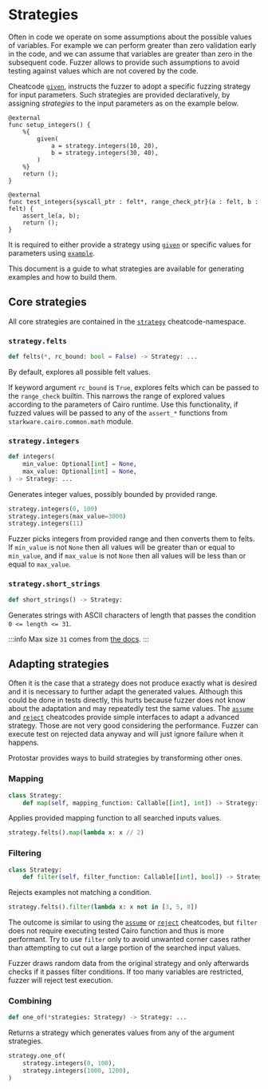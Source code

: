 # Strategies

Often in code we operate on some assumptions about the possible values of variables. 
For example we can perform greater than zero validation early in the code, and we can assume that variables are greater than zero in the subsequent code. 
Fuzzer allows to provide such assumptions to avoid testing against values which are not covered by the code. 

Cheatcode [`given`](../02-cheatcodes/given.md),
instructs the fuzzer to adopt a specific fuzzing strategy for input parameters.
Such strategies are provided declaratively, by assigning _strategies_ to the input parameters as on the example below.

```cairo title="Example"
@external
func setup_integers() {
    %{
        given(
            a = strategy.integers(10, 20),
            b = strategy.integers(30, 40),
        )
    %}
    return ();
}

@external
func test_integers{syscall_ptr : felt*, range_check_ptr}(a : felt, b : felt) {
    assert_le(a, b);
    return ();
}
```

It is required to either provide a strategy using [`given`](../02-cheatcodes/given.md)
or specific values for parameters using [`example`](../02-cheatcodes/example.md).

This document is a guide to what strategies are available for generating examples and how to build
them.

## Core strategies

All core strategies are contained in the [`strategy`](../02-cheatcodes/strategy.md)
cheatcode-namespace.

### `strategy.felts`

```python
def felts(*, rc_bound: bool = False) -> Strategy: ...
```

By default, explores all possible felt values.

If keyword argument `rc_bound` is `True`, explores felts which can be passed to the `range_check`
builtin.
This narrows the range of explored values according to the parameters of Cairo runtime.
Use this functionality, if fuzzed values will be passed to any of the `assert_*` functions from
`starkware.cairo.common.math` module.

### `strategy.integers`

```python
def integers(
    min_value: Optional[int] = None,
    max_value: Optional[int] = None,
) -> Strategy: ...
```

Generates integer values, possibly bounded by provided range.

```python title="Examples"
strategy.integers(0, 100)
strategy.integers(max_value=3000)
strategy.integers(11)
```

Fuzzer picks integers from provided range and then converts them to felts.
If `min_value` is not `None` then all values will be greater than or equal to `min_value`,
and if `max_value` is not `None` then all values will be less than or equal to `max_value`.

### `strategy.short_strings`
```python
def short_strings() -> Strategy:
```

Generates strings with ASCII characters of length that passes the condition `0 <= length <= 31`.

:::info
Max size `31` comes from [the docs](https://www.cairo-lang.org/docs/how_cairo_works/consts.html#short-string-literals).
:::

## Adapting strategies

Often it is the case that a strategy does not produce exactly what is desired and it is necessary to further
adapt the generated values.
Although this could be done in tests directly, this hurts because fuzzer does not know about the adaptation and may repeatedly test the same values.
The [`assume`] and [`reject`] cheatcodes provide simple interfaces to adapt a advanced strategy.
Those are not very good considering the performance.
Fuzzer can execute test on rejected data anyway and will just ignore failure when it happens.

Protostar provides ways to build strategies by transforming other ones.

### Mapping

```python
class Strategy:
    def map(self, mapping_function: Callable[[int], int]) -> Strategy: ...
```

Applies provided mapping function to all searched inputs values.

```python title="Example"
strategy.felts().map(lambda x: x // 2)
```

### Filtering

```python
class Strategy:
    def filter(self, filter_function: Callable[[int], bool]) -> Strategy: ...
```

Rejects examples not matching a condition.

```python title="Example"
strategy.felts().filter(lambda x: x not in [3, 5, 8])
```

The outcome is similar to using the [`assume`] or [`reject`] cheatcodes, but `filter` does not
require executing tested Cairo function and thus is more performant.
Try to use `filter` only to avoid unwanted corner cases rather than attempting to cut out a large
portion of the searched input values.

Fuzzer draws random data from the original strategy and only afterwards checks if it passes filter conditions.
If too many variables are restricted, fuzzer will reject test execution.

### Combining

```python
def one_of(*strategies: Strategy) -> Strategy: ...
```

Returns a strategy which generates values from any of the argument strategies.

```python title="Example"
strategy.one_of(
    strategy.integers(0, 100),
    strategy.integers(1000, 1200),
)
```

[`assume`]: ../02-cheatcodes/assume.md

[`reject`]: ../02-cheatcodes/reject.md
